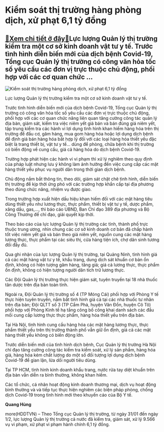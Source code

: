 Kiểm soát thị trường hàng phòng dịch, xử phạt 6,1 tỷ đồng
=========================================================

[:gift:Xem chi tiết ở đây:gift:](https://hddtvn.com/kiem-soat-thi-truong-hang-phong-dich-xu-phat-61-ty-dong/)Lực lượng Quản lý thị trường kiểm tra một cơ sở kinh doanh vật tư y tế. Trước tình hình diễn biến mới của dịch bệnh Covid-19, Tổng cục Quản lý thị trường có công văn hỏa tốc số yêu cầu các đơn vị trực thuộc chủ động, phối hợp với các cơ quan chức …
--------------------------------------------------------------------------------------------------------------------------------------------------------------------------------------------------------------------------------------------------------





![Kiểm soát thị trường hàng phòng dịch, xử phạt 6,1 tỷ đồng](https://hddtvn.com/wp-content/uploads/2021/02/88362942.jpg "Kiểm soát thị trường hàng phòng dịch, xử phạt 6,1 tỷ đồng")


Lực lượng Quản lý thị trường kiểm tra một cơ sở kinh doanh vật tư y tế.



Trước tình hình diễn biến mới của dịch bệnh Covid-19, Tổng cục Quản lý thị trường có công văn hỏa tốc số yêu cầu các đơn vị trực thuộc chủ động, phối hợp với các cơ quan chức năng liên quan tăng cường công tác quản lý địa bàn, giám sát, kiểm tra việc niêm yết giá bán và bán đúng giá niêm yết, tập trung kiểm tra các hành vi lợi dụng tình hình khan hiếm hàng hóa trên thị trường để đầu cơ, găm hàng, mua gom hàng hóa hoặc lợi dụng dịch bệnh để định giá bán hàng hóa bất hợp lý đối với các loại hàng hóa thiết yếu đặc biệt là trang thiết bị, vật tư y tế… dùng để phòng, chữa bệnh khi thị trường có biến động về cung cầu, giá cả hàng hóa do dịch bệnh Covid-19.


Trường hợp phát hiện các hành vi vi phạm thì xử lý nghiêm theo quy định của pháp luật nhưng lưu ý không làm ảnh hưởng đến việc cung cấp các mặt hàng thiết yếu phục vụ người dân trong thời gian dịch bệnh.


Chủ động nắm bắt thông tin, theo dõi, giám sát chặt chẽ tình hình, diễn biến thị trường để kịp thời ứng phó với các trường hợp khẩn cấp tại địa phương theo đúng chức năng, nhiệm vụ được giao.


Trong trường hợp xuất hiện dấu hiệu khan hiếm đối với các mặt hàng tiêu dùng thiết yếu như lương thực, thực phẩm, thiết bị vật tư y tế, dược phẩm, xăng dầu, gas,…, thì báo cáo UBND, Ban Chỉ đạo 389 địa phương và Bộ Công Thương để chỉ đạo, giải quyết kịp thời.


Theo báo cáo của lực lượng Quản lý thị trường các tỉnh, thành phố trực thuộc trung ương, nhìn chung các cơ sở kinh doanh cơ bản đã chấp hành tốt việc niêm yết giá và bán theo giá niêm yết, nguồn cung các mặt hàng lương thực, thực phẩm tại các siêu thị, cửa hàng tiện ích, chợ dân sinh tương đối đầy đủ.


Qua ghi nhận của lực lượng Quản lý thị trường, tại Quảng Ninh, tình hình giá cả các mặt hàng vật tư y tế, khẩu trang, dung dịch sát khuẩn cơ bản ổn định, không có hiện tượng găm hàng, tăng giá; giá cả lương thực, thực phẩm ổn định, không có hiện tượng người dân tích trữ lương thực.


Các Đội Quản lý thị trường thực hiện giám sát, tuyên truyền tại 18 nhà thuốc tân dược trên địa bàn toàn tỉnh.


Ngoài ra, Đội Quản lý thị trường số 4 (TP Móng Cái) phối hợp với Phòng Y tế thực hiện tuyên truyền, nắm bắt tình hình giá cả tại các nhà thuốc tư nhân trên địa bàn; Đội QLTT số 3 (TP Cẩm Phả, huyện Vân Đồn, huyện Cô Tô) phối hợp với Phòng Kinh tế hạ tầng công bố công khai danh sách các đầu mối cung cấp lương thực thực phẩm, hàng hóa thiết yếu trên địa bàn.


Tại Hà Nội, tình hình cung cầu hàng hóa các mặt hàng lương thực, thực phẩm thiết yếu trên thị trường thành phố vẫn giữ ổn định, giá cả các mặt hàng thiết yếu không có biến động lớn.


Trước diễn biến mới của tình hình dịch bênh, Cục Quản lý thị trường Hà Nội chỉ đạo tăng cường công tác kiểm tra kiểm soát, xử lý sản phẩm, hàng hóa giả, hàng hóa kém chất lượng do một số đối tượng lợi dụng dịch bệnh Covid-19 để gian lận, lừa dối người tiêu dùng.


Tại TP HCM, tình hình kinh doanh khẩu trang, nước rửa tay diệt khuẩn trên địa bàn vẫn diễn ra bình thường, không khan hiếm.


Các tổ chức, cá nhân hoạt động kinh doanh thương mại, dịch vụ hoạt động bình thường và và tiếp tục thực hiện nghiêm các biện pháp phòng, chống dịch Covid-19 trong tình hình mới theo khuyến cáo của Bộ Y tế.




**Quang Hùng**



more(HDDTVN) – Theo Tổng cục Quản lý thị trường, từ ngày 31/01 đến ngày 1/2, lực lượng Quản lý thị trường cả nước đã kiểm tra, giám sát, xử lý 9.566 vụ vi phạm, xử phạt vi phạm hành chính 6,1 tỷ đồng.

